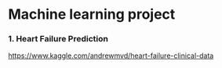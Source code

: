 # Machine learning project

### 1. Heart Failure Prediction
https://www.kaggle.com/andrewmvd/heart-failure-clinical-data
